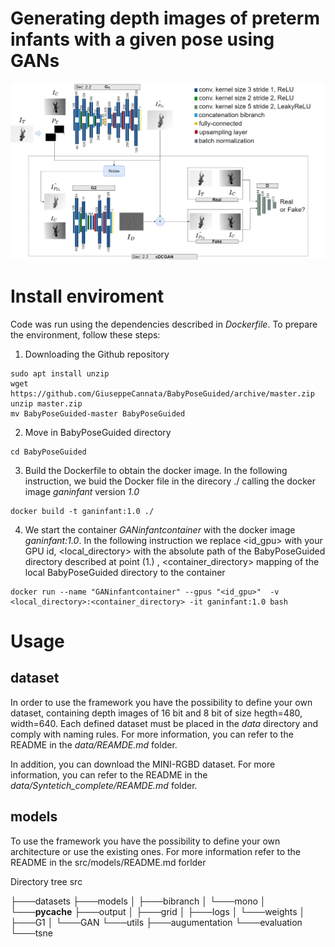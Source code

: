 
# Generating depth images of preterm infants with a given pose using GANs

<img src="./resources/workflow.png">

# Install enviroment

Code was run using the dependencies described in <i>Dockerfile</i>. To prepare the environment, follow these steps:

1. Downloading the Github repository
```
sudo apt install unzip
wget https://github.com/GiuseppeCannata/BabyPoseGuided/archive/master.zip
unzip master.zip
mv BabyPoseGuided-master BabyPoseGuided
```
2. Move in BabyPoseGuided directory
```
cd BabyPoseGuided
```
3. Build the Dockerfile to obtain the docker image. In the following instruction, we buid the Docker file in the direcory ./ calling the docker image <i>ganinfant</i> version <i>1.0</i>
```
docker build -t ganinfant:1.0 ./
```
4. We start the container <i>GANinfantcontainer</i> with the docker image <i>ganinfant:1.0</i>. 
In the following instruction we replace <id_gpu> with your GPU id, <local_directory> with the absolute path of the 
BabyPoseGuided directory described at point (1.) , <container_directory> mapping of the local BabyPoseGuided 
directory to the container
```
docker run --name "GANinfantcontainer" --gpus "<id_gpu>"  -v <local_directory>:<container_directory> -it ganinfant:1.0 bash 
```

# Usage

## dataset
In order to use the framework you have the possibility to define your own dataset, containing depth images of 16 bit and 8 bit of size hegth=480, width=640. Each defined dataset must be placed in the <i>data</i> directory and comply with naming rules. 
For more information, you can refer to the README in the <i>data/REAMDE.md</i> folder.

In addition, you can download the MINI-RGBD dataset. 
For more information, you can refer to the README in the <i>data/Syntetich_complete/REAMDE.md</i> folder.

## models
To use the framework you have the possibility to define your own architecture or use the existing ones.
For more information refer to the README in the src/models/README.md forlder

Directory tree src

├───datasets
├───models
│   ├───bibranch
│   └───mono
│       └───__pycache__
├───output
│   ├───grid
│   ├───logs
│   └───weights
│       ├───G1
│       └───GAN
└───utils
    ├───augumentation
    └───evaluation
        └───tsne


